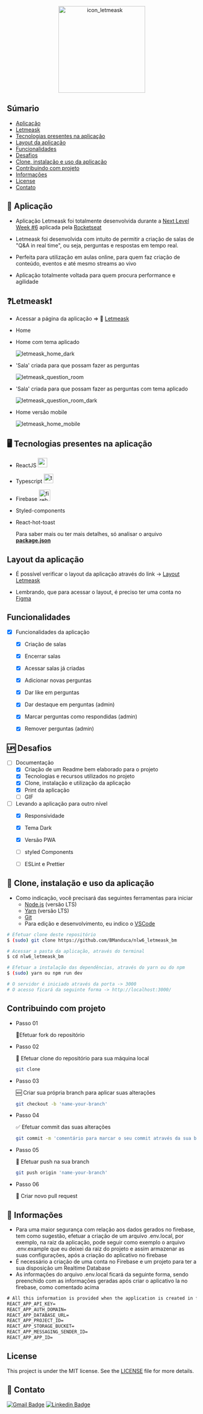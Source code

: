 

<p align="center">
  <img alt="icon_letmeask" title="Letmeask" src="src/assets/images/logo.svg" width="230px">
</p>


## Súmario


* [Aplicação](#📲-aplicação)
* [Letmeask](#❓letmeask❗)
* [Tecnologias presentes na aplicação](#🖥-tecnologias-presentes-na-aplicação)
* [Layout da aplicação](#layout-da-aplicação)
* [Funcionalidades](#funcionalidades)
* [Desafios](#🆙-desafios)
* [Clone, instalação e uso da aplicação](#🚀-clone-instalação-e-uso-da-aplicação)
* [Contribuindo com projeto](#contribuindo-com-projeto)
* [Informações](#📣-informações)
* [License](#license)
* [Contato](#📧-contato)



## 📲 Aplicação

* Aplicação Letmeask foi totalmente desenvolvida durante a [Next Level Week #6](https://nextlevelweek.com/pre-nlw) aplicada pela [Rocketseat](https://rocketseat.com.br/sobre)

* Letmeask foi desenvolvida com intuito de permitir a criação de salas de "Q&A in real time", ou seja, perguntas e respostas em tempo real.

* Perfeita para utilização em aulas online, para quem faz criação de conteúdo, eventos e até mesmo streams ao vivo

* Aplicação totalmente voltada para quem procura performance e agilidade

  

## ❓Letmeask❗

* Acessar a página da aplicação  =>  👾 [Letmeask](https://letmeask-8ff68.web.app)
  

* Home

  

  

* Home com tema aplicado

  ![letmeask_home_dark](./public/assets/letmeask_home_dark.png)

  

* 'Sala' criada para que possam fazer as perguntas

  ![letmeask_question_room](./public/assets/letmeask_question_room.png)

  
  

* 'Sala' criada para que possam fazer as perguntas com tema aplicado

  ![letmeask_question_room_dark](./public/assets/letmeask_question_room_dark.png)



* Home versão mobile

  ![letmeask_home_mobile](./public/assets/letmeask_home_mobile.png)

  

## 🖥 Tecnologias presentes na aplicação

* ReactJS <img src="./public/assets/react-original.svg" alt="react-original" width="25px" />

* Typescript  <img src="./public/assets/typescript-original.svg" alt="typescript-original" width="25px" />

* Firebase  <img src="./public/assets/firebase-plain.svg" alt="firebase-plain" width="30px" />

* Styled-components

* React-hot-toast

   Para saber mais ou ter mais detalhes, só analisar o arquivo **[package.json](./package.json)**



## Layout da aplicação

* É possível verificar o layout da aplicação através do link -> [Layout Letmeask](https://www.figma.com/file/u0BQK8rCf2KgzcukdRRCWh/Letmeask/duplicate)

* Lembrando, que para acessar o layout, é preciso ter uma conta no [Figma](http://figma.com)



## Funcionalidades

- [x] Funcionalidades da aplicação
  - [x] Criação de salas
  - [x] Encerrar salas
  - [x] Acessar salas já criadas
  - [x] Adicionar novas perguntas
  - [x] Dar like em perguntas
  - [x] Dar destaque em perguntas (admin)
  - [x] Marcar perguntas como respondidas (admin)
  - [x] Remover perguntas (admin)



## 🆙 Desafios

- [ ] Documentação
  - [x] Criação de um Readme bem elaborado para o projeto
  - [x] Tecnologias e recursos utilizados no projeto
  - [x] Clone, instalação e utilização da aplicação
  - [x] Print da aplicação
  - [ ] GIF 
- [ ] Levando a aplicação para outro nível
  - [x] Responsividade
  - [x] Tema Dark
  - [x] Versão PWA
  - [ ] styled Components
  - [ ] ESLint e Prettier



## 🚀 Clone, instalação e uso da aplicação

* Como indicação, você precisará das seguintes ferramentas para iniciar
  * [Node.js](https://nodejs.org/pt-br/) (versão LTS)
  * [Yarn](https://classic.yarnpkg.com/en/docs/install/) (versão LTS)
  * [Git](https://git-scm.com)
  * Para edição e desenvolvimento, eu indico o [VSCode](https://code.visualstudio.com/)

```bash
# Efetuar clone deste repositório
$ (sudo) git clone https://github.com/BManduca/nlw6_letmeask_bm

# Acessar a pasta da aplicação, através do terminal
$ cd nlw6_letmeask_bm

# Efetuar a instalação das dependências, através do yarn ou do npm
$ (sudo) yarn ou npm run dev

# O servidor é iniciado através da porta -> 3000
# O acesso ficará da seguinte forma -> http://localhost:3000/

```



## Contribuindo com projeto

* Passo 01

  🍴Efetuar fork do repositório

* Passo 02

  👯 Efetuar clone do repositório para sua máquina local

  ```bash
  git clone 
  ```

* Passo 03

  🆕 Criar sua própria branch para aplicar suas alterações

  ```bash
  git checkout -b 'name-your-branch'
  ```

* Passo 04

  ✅ Efetuar commit das suas alterações

  ``` bash
  git commit -m 'comentário para marcar o seu commit através da sua branch'
  ```

* Passo 05

  📌 Efetuar push na sua branch 

  ``` bash
  git push origin 'name-your-branch'
  ```

* Passo 06

  🔁 Criar novo pull request



## 📣 Informações

* Para uma maior segurança com relação aos dados gerados no firebase, tem como sugestão, efetuar a criação de um arquivo .env.local, por exemplo, na raiz da aplicação, pode seguir como exemplo o arquivo .env.example que eu deixei da raiz do projeto e assim armazenar as suas configurações, após a criação do aplicativo no firebase
* É necessário a criação de uma conta no Firebase e um projeto para ter a sua disposição um Realtime Database
* As informações do arquivo .env.local ficará da seguinte forma, sendo preenchido com as informações geradas após criar o aplicativo la no firebase, como comentado acima

```latex
# All this information is provided when the application is created in firebase
REACT_APP_API_KEY=
REACT_APP_AUTH_DOMAIN=
REACT_APP_DATABASE_URL=
REACT_APP_PROJECT_ID=
REACT_APP_STORAGE_BUCKET=
REACT_APP_MESSAGING_SENDER_ID=
REACT_APP_APP_ID=
```



## License

This project is under the MIT license. See the [LICENSE](LICENSE.md) file  for more details.

## 📧 Contato

[![Gmail Badge](https://img.shields.io/badge/-brunnomanducarfe@gmail.com-c14438?style=flat-square&logo=Gmail&logoColor=white&link=mailto:brunnomanducarfe@gmail.com)](mailto:brunnomanducarfe@gmail.com) [![Linkedin Badge](https://img.shields.io/badge/-Linkedin-blue?style=flat-square&logo=Linkedin&logoColor=white&link=https://www.linkedin.com/in/brunno-manduca-b97080118/)](https://www.linkedin.com/in/brunno-manduca-b97080118/) 





